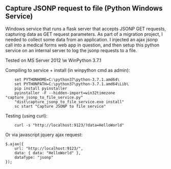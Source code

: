 ## Capture JSONP request to file (Python Windows Service)

Windows service that runs a flask server that accepts JSONP GET requests, capturing 
data as GET request parameters.  As part of a migration project, I needed to collect some
data from an application.  I injected an ajax jsonp call into a medical forms web 
app in question, and then setup this python service on an internal server to log
the jsonp requests to a file.  

Tested on MS Server 2012 \w WinPython 3.7.1

Compiling to service + install (in winpython cmd as admin):
```
    set PYTHONHOME=C:\python37\python-3.7.1.amd64\
    set PYTHONPATH=C:\python37\python-3.7.1.amd64\Lib\
    pip install pyinstaller
    pyinstaller -F --hidden-import=win32timezone "capture_jsonp_to_file_service.py"
    "dist\capture_jsonp_to_file_service.exe install"
    sc start "Capture JSONP to file service"
```

Testing (using curl):
```
    curl -s "http://localhost:9123/?data=HelloWorld"
```

Or via javascript jquery ajax request:
```
$.ajax({
    url: "http://localhost:9123/",
    data: { data: "HelloWorld" },
    dataType: "jsonp"
});
```